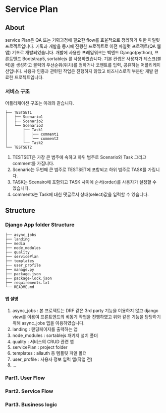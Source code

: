 # Service Plan 

## About
service Plan은 QA 또는 기획과정에 필요한 flow를 효율적으로 정리하기 위한 파일럿 프로젝트입니다. 
기획과 개발을 동시에 진행한 프로젝트로 이전 파일럿 프로젝트(QA 웹앱) 기초로 개발되었습니다. 
개발에 사용한 프레임워크는 백엔드 Django(python), 프론트엔드 Bootstrap5, sortablejs 를 사용하였습니다. 
기본 컨셉은 사용자가 테스크(블럭)을 생성하고 블럭의 우선순위(위치)를 정하거나 코멘트를 입력, 공유하는 어플리케이션입니다. 
사용자 인증과 관련된 작업은 진행하지 않았고 비즈니스로직 부분만 개발 완료한 프로젝트입니다. 


### 서비스 구조
어플리케이션 구조는 아래와 같습니다. 
```
├── TESTSET1
│   ├── Scenario1
│   ├── Scenario2
│   └── Scenario3
│    	├── Task1
│       │   ├── comment1
│       │   └── comment2
│       └── Task2
└── TESTSET2
```
1. TESTSET은 가장 큰 범주에 속하고 하위 범주로 Scenario와 Task 그리고 comment를 가집니다. 
2. Scenario는 두번째 큰 범주로 TESTSET에 포함되고 하위 범주로 TASK를 가집니다. 
3. TASK는 Scenairo에 포함되고 TASK 사이에 순서(order)를 사용자가 설정할 수 있습니다. 
4. comments는 Task에 대한 댓글로서 상태(select)값을 입력할 수 있습니다. 

## Structure

### Django App folder Structure

```
├── async_jobs
├── landing
├── media
├── node_modules
├── quality
├── servicePlan
├── templates
├── user_profile
├── manage.py
├── package.json
├── package-lock.json
├── requirements.txt
└── README.md
```
#### 앱 설명
1. async_jobs : 본 프로젝트는 DRF 같은 3rd party 기능을 이용하지 않고 django view를 이용여 프론트엔드의 비동기 작업을 진행하였고 위와 같은 기능을 담당하기 위해 async_jobs 앱을 이용하였습니다.  
2. landing : 랜딩페이지를 출력하는 앱
3. node_modules : sortablejs 패키지 설치 폴더
4. quality : 서비스의 CRUD 관련 앱 
5. servicePlan : project folder
6. templates : allauth 등 템플릿 파일 폴더 
7. user_profile : 사용자 정보 입력 앱(작업 전)
8. ...

### Part1. User Flow
### Part2. Service Flow
### Part3. Business logic

